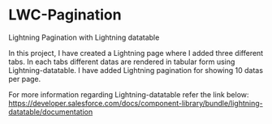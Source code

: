 # LWC-Pagination
Lightning Pagination with Lightning datatable

In this project, I have created a Lightning page where I added three different tabs. In each tabs different datas are rendered in tabular form using Lightning-datatable. I have added Lightning pagination for showing 10 datas per page.

For more information regarding Lightning-datatable refer the link below:
https://developer.salesforce.com/docs/component-library/bundle/lightning-datatable/documentation 
